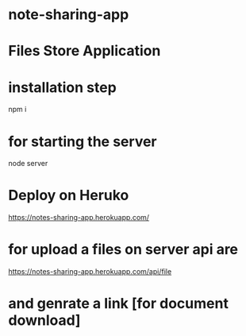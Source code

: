 # note-sharing-app
# Files Store Application
# installation step
npm i
# for starting the server
node server

# Deploy on Heruko
https://notes-sharing-app.herokuapp.com/

# for upload a files on server api are
https://notes-sharing-app.herokuapp.com/api/file

# and genrate a link [for document download]
